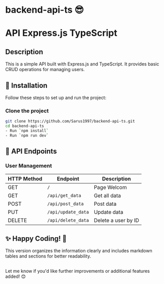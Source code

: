 # backend-api-ts 😎

# API  Express.js  TypeScript

## Description

This is a simple API built with Express.js and TypeScript. It provides basic CRUD operations for managing users.

## 🚀 Installation

Follow these steps to set up and run the project:

### Clone the project

```bash
git clone https://github.com/Sarus1997/backend-api-ts.git
cd backend-api-ts 
- Run `npm install`
- Run `npm run dev`
```

## 📂 API Endpoints

### User Management

| HTTP Method | Endpoint           | Description        |
|-------------|--------------------|--------------------|
| GET         | `/`                | Page Welcom        |
| GET         | `/api/get_data`    | Get all data       |
| POST        | `/api/post_data`  | Post data          |
| PUT         | `/api/update_data` | Update data        |
| DELETE      | `/api/delete_data` | Delete a user by ID|

## ✨ Happy Coding! 🎉

This version organizes the information clearly and includes markdown tables and sections for better readability.

##

Let me know if you'd like further improvements or additional features added! 😊
